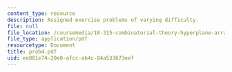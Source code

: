 ```yaml
---
content_type: resource
description: Assigned exercise problems of varying difficulty.
file: null
file_location: /coursemedia/18-315-combinatorial-theory-hyperplane-arrangements-fall-2004/ee881e7420e0afccab4c84a533673eef_prob4.pdf
file_type: application/pdf
resourcetype: Document
title: prob4.pdf
uid: ee881e74-20e0-afcc-ab4c-84a533673eef
---
```

